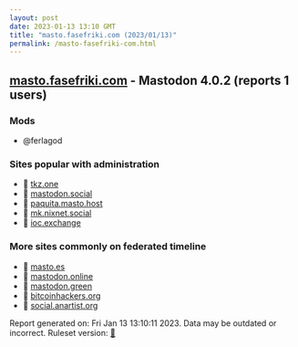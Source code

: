 ```yaml
---
layout: post
date: 2023-01-13 13:10 GMT
title: "masto.fasefriki.com (2023/01/13)"
permalink: /masto-fasefriki-com.html
---
```


## [masto.fasefriki.com](https://masto.fasefriki.com) - Mastodon 4.0.2 (reports 1 users)

### Mods
 * @ferlagod

### Sites popular with administration

* 🐘 [tkz.one](/tkz-one.html)
* 🐘 [mastodon.social](/mastodon-social.html)
* 🐘 [paquita.masto.host](/paquita-masto-host.html)
* 🐘 [mk.nixnet.social](/mk-nixnet-social.html)
* 🐘 [ioc.exchange](/ioc-exchange.html)

### More sites commonly on federated timeline

* 🐘 [masto.es](/masto-es.html)
* 🐘 [mastodon.online](/mastodon-online.html)
* 🐘 [mastodon.green](/mastodon-green.html)
* 🐘 [bitcoinhackers.org](/bitcoinhackers-org.html)
* 🐘 [social.anartist.org](/social-anartist-org.html)

Report generated on: Fri Jan 13 13:10:11 2023. Data may be outdated or incorrect.
Ruleset version: [🧁](/version-cupcake)
